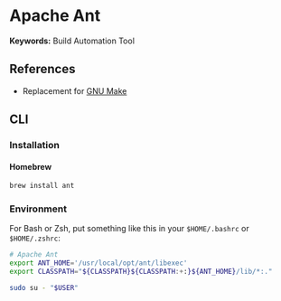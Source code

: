# Apache Ant

**Keywords:** Build Automation Tool

## References

- Replacement for [GNU Make](/gnu-make.md)

## CLI

### Installation

#### Homebrew

```sh
brew install ant
```

### Environment

For Bash or Zsh, put something like this in your `$HOME/.bashrc` or `$HOME/.zshrc`:

```sh
# Apache Ant
export ANT_HOME='/usr/local/opt/ant/libexec'
export CLASSPATH="${CLASSPATH}${CLASSPATH:+:}${ANT_HOME}/lib/*:."
```

```sh
sudo su - "$USER"
```
